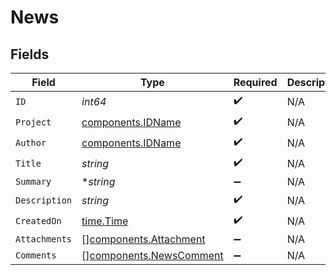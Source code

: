 # News


## Fields

| Field                                                              | Type                                                               | Required                                                           | Description                                                        |
| ------------------------------------------------------------------ | ------------------------------------------------------------------ | ------------------------------------------------------------------ | ------------------------------------------------------------------ |
| `ID`                                                               | *int64*                                                            | :heavy_check_mark:                                                 | N/A                                                                |
| `Project`                                                          | [components.IDName](../../models/components/idname.md)             | :heavy_check_mark:                                                 | N/A                                                                |
| `Author`                                                           | [components.IDName](../../models/components/idname.md)             | :heavy_check_mark:                                                 | N/A                                                                |
| `Title`                                                            | *string*                                                           | :heavy_check_mark:                                                 | N/A                                                                |
| `Summary`                                                          | **string*                                                          | :heavy_minus_sign:                                                 | N/A                                                                |
| `Description`                                                      | *string*                                                           | :heavy_check_mark:                                                 | N/A                                                                |
| `CreatedOn`                                                        | [time.Time](https://pkg.go.dev/time#Time)                          | :heavy_check_mark:                                                 | N/A                                                                |
| `Attachments`                                                      | [][components.Attachment](../../models/components/attachment.md)   | :heavy_minus_sign:                                                 | N/A                                                                |
| `Comments`                                                         | [][components.NewsComment](../../models/components/newscomment.md) | :heavy_minus_sign:                                                 | N/A                                                                |